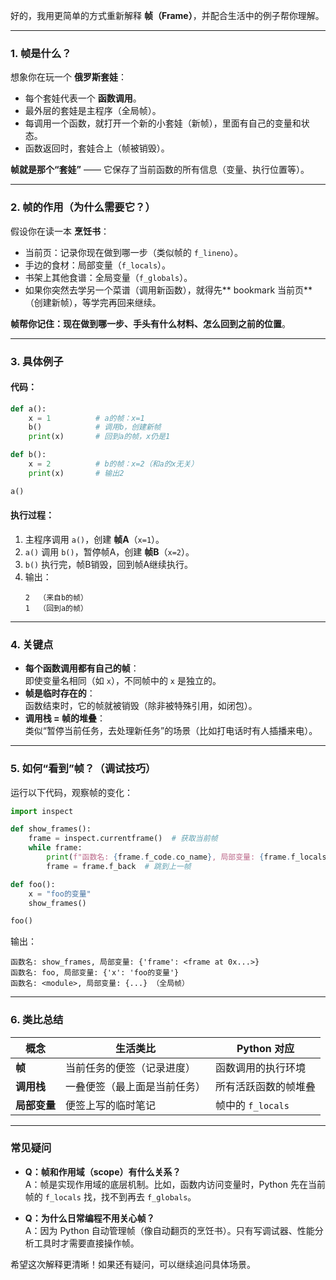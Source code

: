 好的，我用更简单的方式重新解释 **帧（Frame）**，并配合生活中的例子帮你理解。

---

### **1. 帧是什么？**
想象你在玩一个 **俄罗斯套娃**：
- 每个套娃代表一个 **函数调用**。
- 最外层的套娃是主程序（全局帧）。
- 每调用一个函数，就打开一个新的小套娃（新帧），里面有自己的变量和状态。
- 函数返回时，套娃合上（帧被销毁）。

**帧就是那个“套娃”** —— 它保存了当前函数的所有信息（变量、执行位置等）。

---

### **2. 帧的作用（为什么需要它？）**
假设你在读一本 **烹饪书**：
- 当前页：记录你现在做到哪一步（类似帧的 `f_lineno`）。
- 手边的食材：局部变量（`f_locals`）。
- 书架上其他食谱：全局变量（`f_globals`）。
- 如果你突然去学另一个菜谱（调用新函数），就得先** bookmark 当前页**（创建新帧），等学完再回来继续。

**帧帮你记住：现在做到哪一步、手头有什么材料、怎么回到之前的位置**。

---

### **3. 具体例子**
#### 代码：
```python
def a():
    x = 1          # a的帧：x=1
    b()            # 调用b，创建新帧
    print(x)       # 回到a的帧，x仍是1

def b():
    x = 2          # b的帧：x=2（和a的x无关）
    print(x)       # 输出2

a()
```
#### 执行过程：
1. 主程序调用 `a()`，创建 **帧A**（`x=1`）。
2. `a()` 调用 `b()`，暂停帧A，创建 **帧B**（`x=2`）。
3. `b()` 执行完，帧B销毁，回到帧A继续执行。
4. 输出：
   ```
   2  （来自b的帧）
   1  （回到a的帧）
   ```

---

### **4. 关键点**
- **每个函数调用都有自己的帧**：  
  即使变量名相同（如 `x`），不同帧中的 `x` 是独立的。
- **帧是临时存在的**：  
  函数结束时，它的帧就被销毁（除非被特殊引用，如闭包）。
- **调用栈 = 帧的堆叠**：  
  类似“暂停当前任务，去处理新任务”的场景（比如打电话时有人插播来电）。

---

### **5. 如何“看到”帧？（调试技巧）**
运行以下代码，观察帧的变化：
```python
import inspect

def show_frames():
    frame = inspect.currentframe()  # 获取当前帧
    while frame:
        print(f"函数名: {frame.f_code.co_name}, 局部变量: {frame.f_locals}")
        frame = frame.f_back  # 跳到上一帧

def foo():
    x = "foo的变量"
    show_frames()

foo()
```
输出：
```
函数名: show_frames, 局部变量: {'frame': <frame at 0x...>}
函数名: foo, 局部变量: {'x': 'foo的变量'}
函数名: <module>, 局部变量: {...} （全局帧）
```

---

### **6. 类比总结**
| 概念          | 生活类比                  | Python 对应               |
|---------------|--------------------------|--------------------------|
| **帧**        | 当前任务的便签（记录进度） | 函数调用的执行环境        |
| **调用栈**    | 一叠便签（最上面是当前任务） | 所有活跃函数的帧堆叠      |
| **局部变量**  | 便签上写的临时笔记         | 帧中的 `f_locals`        |

---

### **常见疑问**
- **Q：帧和作用域（scope）有什么关系？**  
  A：帧是实现作用域的底层机制。比如，函数内访问变量时，Python 先在当前帧的 `f_locals` 找，找不到再去 `f_globals`。

- **Q：为什么日常编程不用关心帧？**  
  A：因为 Python 自动管理帧（像自动翻页的烹饪书）。只有写调试器、性能分析工具时才需要直接操作帧。

希望这次解释更清晰！如果还有疑问，可以继续追问具体场景。